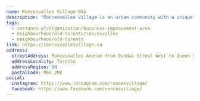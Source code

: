 ```yaml
---
name: Roncesvalles Village BIA
description: "Roncesvalles Village is an urban community with a unique village vibe that manifests most delightfully along its main street. With a wide array of well-tended shops and gardens along its 1.8 km stretch, the many marvelous places to meet and eat, and the goodwill among neighbours and shopkeepers that makes awesome things happen here."
tags:
  - instance-of/organization/business-improvement-area
  - neighbourhood/old-toronto/roncesvalles
  - neighbourhood/old-toronto
link: https://roncesvallesvillage.ca
address:
  streetAddress: Roncesvalles Avenue from Dundas Street West to Queen Street West
  addressLocality: Toronto
  addressRegion: ON
  postalCode: M6R 2M8
social:
  instagram: https://www.instagram.com/roncesvillage/
  facebook: https://www.facebook.com/roncesvillage/
---
```

